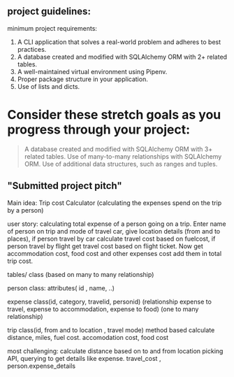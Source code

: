 ## project guidelines:
minimum project requirements:
1. A CLI application that solves a real-world problem and adheres to best practices.
2. A database created and modified with SQLAlchemy ORM with 2+ related tables.
3. A well-maintained virtual environment using Pipenv.
4. Proper package structure in your application.
5. Use of lists and dicts.

# Consider these stretch goals as you progress through your project:

> A database created and modified with SQLAlchemy ORM with 3+ related tables.
> Use of many-to-many relationships with SQLAlchemy ORM.
> Use of additional data structures, such as ranges and tuples.

## "Submitted project pitch"
Main idea: Trip cost Calculator (calculating the expenses spend on the trip by a person)

user story: calculating total expense of a person going on a trip. Enter name of person on trip and mode of travel car, give location details (from and to places), if person travel by car calculate travel cost based on fuelcost, if person travel by flight get travel cost based on flight ticket. Now get accommodation cost, food cost and other expenses cost add them in total trip cost. 

tables/ class (based on many to many relationship)

person class: attributes( id , name, ..)

expense class(id, category, travelid, personid) (relationship expense to travel, expense to accommodation, expense to food) (one to many relationship)

trip class(id, from and to location , travel mode) method based calculate distance, miles, fuel cost.
accomodation cost, food cost 


most challenging: calculate distance based on to and from location picking API, querying to get  details like expense. travel_cost , person.expense_details
